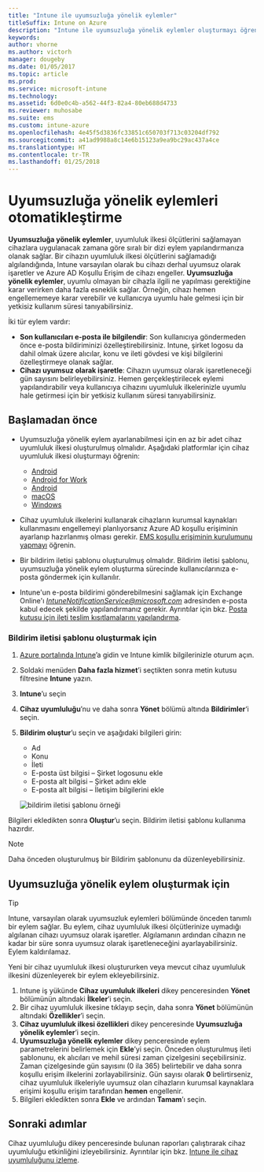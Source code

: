 ```yaml
---
title: "Intune ile uyumsuzluğa yönelik eylemler"
titleSuffix: Intune on Azure
description: "Intune ile uyumsuzluğa yönelik eylemler oluşturmayı öğrenin"
keywords: 
author: vhorne
ms.author: victorh
manager: dougeby
ms.date: 01/05/2017
ms.topic: article
ms.prod: 
ms.service: microsoft-intune
ms.technology: 
ms.assetid: 6d0e0c4b-a562-44f3-82a4-80eb688d4733
ms.reviewer: muhosabe
ms.suite: ems
ms.custom: intune-azure
ms.openlocfilehash: 4e45f5d3836fc33851c650703f713c03204df792
ms.sourcegitcommit: a41ad9988a8c14e6b15123a9ea9bc29ac437a4ce
ms.translationtype: HT
ms.contentlocale: tr-TR
ms.lasthandoff: 01/25/2018
---
```

# <a name="automate-actions-for-noncompliance"></a>Uyumsuzluğa yönelik eylemleri otomatikleştirme

**Uyumsuzluğa yönelik eylemler**, uyumluluk ilkesi ölçütlerini sağlamayan cihazlara uygulanacak zamana göre sıralı bir dizi eylem yapılandırmanıza olanak sağlar. Bir cihazın uyumluluk ilkesi ölçütlerini sağlamadığı algılandığında, Intune varsayılan olarak bu cihazı derhal uyumsuz olarak işaretler ve Azure AD Koşullu Erişim de cihazı engeller. **Uyumsuzluğa yönelik eylemler**, uyumlu olmayan bir cihazla ilgili ne yapılması gerektiğine karar verirken daha fazla esneklik sağlar. Örneğin, cihazı hemen engellememeye karar verebilir ve kullanıcıya uyumlu hale gelmesi için bir yetkisiz kullanım süresi tanıyabilirsiniz.

İki tür eylem vardır:

-   **Son kullanıcıları e-posta ile bilgilendir**: Son kullanıcıya göndermeden önce e-posta bildiriminizi özelleştirebilirsiniz. Intune, şirket logosu da dahil olmak üzere alıcılar, konu ve ileti gövdesi ve kişi bilgilerini özelleştirmeye olanak sağlar.
-   **Cihazı uyumsuz olarak işaretle**: Cihazın uyumsuz olarak işaretleneceği gün sayısını belirleyebilirsiniz. Hemen gerçekleştirilecek eylemi yapılandırabilir veya kullanıcıya cihazını uyumluluk ilkelerinizle uyumlu hale getirmesi için bir yetkisiz kullanım süresi tanıyabilirsiniz.

## <a name="before-you-begin"></a>Başlamadan önce

- Uyumsuzluğa yönelik eylem ayarlanabilmesi için en az bir adet cihaz uyumluluk ilkesi oluşturulmuş olmalıdır. Aşağıdaki platformlar için cihaz uyumluluk ilkesi oluşturmayı öğrenin:

    -   [Android](compliance-policy-create-android.md)
    -   [Android for Work](compliance-policy-create-android-for-work.md)
    -   [Android](compliance-policy-create-ios.md)
    -   [macOS](compliance-policy-create-mac-os.md)
    -   [Windows](compliance-policy-create-windows.md)

- Cihaz uyumluluk ilkelerini kullanarak cihazların kurumsal kaynakları kullanmasını engellemeyi planlıyorsanız Azure AD koşullu erişiminin ayarlanıp hazırlanmış olması gerekir. [EMS koşullu erişiminin kurulumunu yapmayı](https://docs.microsoft.com/azure/active-directory/active-directory-conditional-access) öğrenin.

- Bir bildirim iletisi şablonu oluşturulmuş olmalıdır. Bildirim iletisi şablonu, uyumsuzluğa yönelik eylem oluşturma sürecinde kullanıcılarınıza e-posta göndermek için kullanılır.

- Intune'un e-posta bildirimi gönderebilmesini sağlamak için Exchange Online'ı *IntuneNotificationService@microsoft.com* adresinden e-posta kabul edecek şekilde yapılandırmanız gerekir. Ayrıntılar için bkz. [Posta kutusu için ileti teslim kısıtlamalarını yapılandırma](https://technet.microsoft.com/library/bb397214(v=exchg.160).aspx).

### <a name="to-create-a-notification-message-template"></a>Bildirim iletisi şablonu oluşturmak için

1. [Azure portalında Intune](https://portal.azure.com)’a gidin ve Intune kimlik bilgilerinizle oturum açın.
2. Soldaki menüden **Daha fazla hizmet**’i seçtikten sonra metin kutusu filtresine **Intune** yazın.
3. **Intune**’u seçin
4. **Cihaz uyumluluğu**’nu ve daha sonra **Yönet** bölümü altında **Bildirimler**‘i seçin.
5. **Bildirim oluştur**’u seçin ve aşağıdaki bilgileri girin:
    - Ad
    - Konu
    - İleti
    - E-posta üst bilgisi – Şirket logosunu ekle
    - E-posta alt bilgisi – Şirket adını ekle
    - E-posta alt bilgisi – İletişim bilgilerini ekle

   ![bildirim iletisi şablonu örneği](./media/actionsfornoncompliance-1.PNG)

Bilgileri ekledikten sonra **Oluştur**’u seçin. Bildirim iletisi şablonu kullanıma hazırdır.

> [!NOTE] 
> Daha önceden oluşturulmuş bir Bildirim şablonunu da düzenleyebilirsiniz.

## <a name="to-create-actions-for-non-compliance"></a>Uyumsuzluğa yönelik eylem oluşturmak için

> [!TIP]
> Intune, varsayılan olarak uyumsuzluk eylemleri bölümünde önceden tanımlı bir eylem sağlar. Bu eylem, cihaz uyumluluk ilkesi ölçütlerinize uymadığı algılanan cihazı uyumsuz olarak işaretler. Algılamanın ardından cihazın ne kadar bir süre sonra uyumsuz olarak işaretleneceğini ayarlayabilirsiniz. Eylem kaldırılamaz.

Yeni bir cihaz uyumluluk ilkesi oluştururken veya mevcut cihaz uyumluluk ilkesini düzenleyerek bir eylem ekleyebilirsiniz.

1.  Intune iş yükünde **Cihaz uyumluluk ilkeleri** dikey penceresinden **Yönet** bölümünün altındaki **İlkeler**’i seçin.
2.  Bir cihaz uyumluluk ilkesine tıklayıp seçin, daha sonra **Yönet** bölümünün altındaki **Özellikler**’i seçin.
3.  **Cihaz uyumluluk ilkesi özellikleri** dikey penceresinde **Uyumsuzluğa yönelik eylemler**’i seçin.
4.  **Uyumsuzluğa yönelik eylemler** dikey penceresinde eylem parametrelerini belirlemek için **Ekle**’yi seçin. Önceden oluşturulmuş ileti şablonunu, ek alıcıları ve mehil süresi zaman çizelgesini seçebilirsiniz. Zaman çizelgesinde gün sayısını (0 ila 365) belirtebilir ve daha sonra koşullu erişim ilkelerini zorlayabilirsiniz. Gün sayısı olarak **0** belirtirseniz, cihaz uyumluluk ilkeleriyle uyumsuz olan cihazların kurumsal kaynaklara erişimi koşullu erişim tarafından **hemen** engellenir.
5.  Bilgileri ekledikten sonra **Ekle** ve ardından **Tamam**’ı seçin.

## <a name="next-steps"></a>Sonraki adımlar
Cihaz uyumluluğu dikey penceresinde bulunan raporları çalıştırarak cihaz uyumluluğu etkinliğini izleyebilirsiniz. Ayrıntılar için bkz. [Intune ile cihaz uyumluluğunu izleme](device-compliance-monitor.md).

